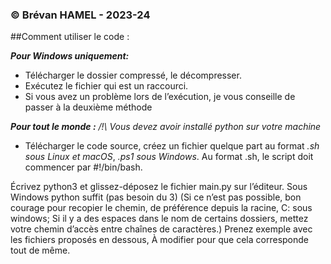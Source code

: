 ### © Brévan HAMEL - 2023-24
##Comment utiliser le code : 

***Pour Windows uniquement:***
  - Télécharger le dossier compressé, le décompresser.
  - Exécutez le fichier qui est un raccourci.
  - Si vous avez un problème lors de l’exécution, je vous conseille de passer à la deuxième méthode

***Pour tout le monde :***
*/!\ Vous devez avoir installé python sur votre machine*
  - Télécharger le code source, créez un fichier quelque part au format *.sh sous Linux et macOS*, *.ps1 sous Windows*.
Au format .sh, le script doit commencer par #!/bin/bash.

Écrivez python3 et glissez-déposez le fichier main.py sur l’éditeur. 
Sous Windows python suffit (pas besoin du 3)
(Si ce n’est pas possible, bon courage pour recopier le chemin, de préférence depuis la racine, C: sous windows;
Si il y a des espaces dans le nom de certains dossiers, mettez votre chemin d’accès entre chaînes de caractères.)
Prenez exemple avec les fichiers proposés en dessous, À modifier pour que cela corresponde tout de même.
